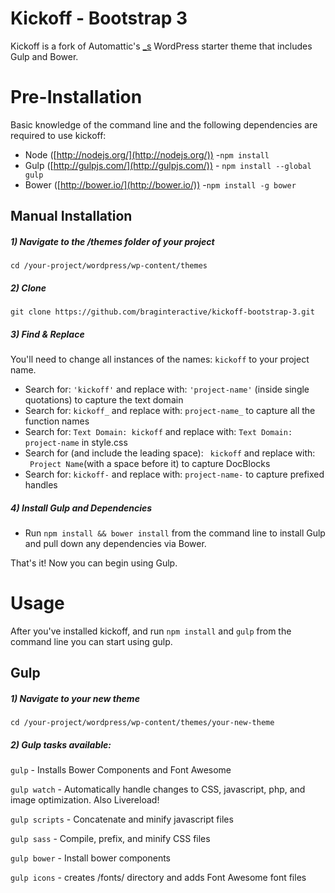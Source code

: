 Kickoff - Bootstrap 3
===

Kickoff is a fork of Automattic's [_s](https://github.com/Automattic/_s) WordPress starter theme that includes Gulp and Bower. 

# Pre-Installation

Basic knowledge of the command line and the following dependencies are required to use kickoff:

- Node ([http://nodejs.org/](http://nodejs.org/)) -`npm install`
- Gulp ([http://gulpjs.com/](http://gulpjs.com/)) - `npm install --global gulp`
- Bower ([http://bower.io/](http://bower.io/)) -`npm install -g bower`


## Manual Installation

##### 1) Navigate to the /themes folder of your project
`cd /your-project/wordpress/wp-content/themes`

##### 2) Clone

`git clone https://github.com/braginteractive/kickoff-bootstrap-3.git`

##### 3) Find & Replace

You'll need to change all instances of the names: `kickoff` to your project name.

- Search for: `'kickoff'` and replace with: `'project-name'` (inside single quotations) to capture the text domain
- Search for: `kickoff_` and replace with: `project-name_` to capture all the function names
- Search for: `Text Domain: kickoff` and replace with: `Text Domain: project-name` in style.css
- Search for (and include the leading space): <code>&nbsp;kickoff</code> and replace with: <code>&nbsp;Project Name</code>(with a space before it) to capture DocBlocks
- Search for: `kickoff-` and replace with: `project-name-` to capture prefixed handles

##### 4) Install Gulp and Dependencies
- Run `npm install && bower install` from the command line to install Gulp and pull down any dependencies via Bower.

That's it! Now you can begin using Gulp.

# Usage
After you've installed kickoff, and run `npm install` and `gulp` from the command line you can start using gulp.

## Gulp

##### 1) Navigate to your new theme
`cd /your-project/wordpress/wp-content/themes/your-new-theme`

##### 2) Gulp tasks available:

`gulp` - Installs Bower Components and Font Awesome

`gulp watch` - Automatically handle changes to CSS, javascript, php, and image optimization. Also Livereload!

`gulp scripts` - Concatenate and minify javascript files

`gulp sass` - Compile, prefix, and minify CSS files

`gulp bower` - Install bower components

`gulp icons` - creates /fonts/ directory and adds Font Awesome font files